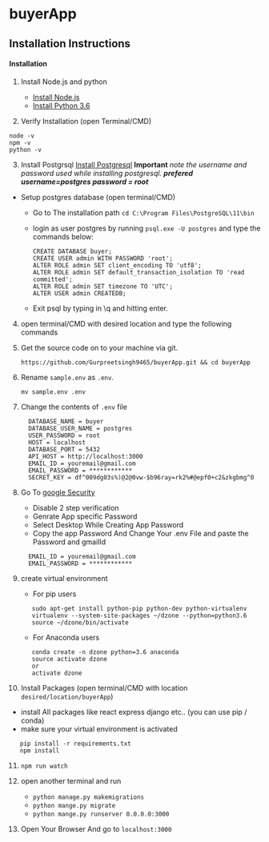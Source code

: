 # buyerApp

## Installation Instructions


#### Installation
1. Install Node.js and python
    * [Install Node.js](https://nodejs.org)
    * [Install Python 3.6](https://www.python.org/)

2. Verify Installation (open Terminal/CMD)
```
node -v
npm -v
python -v
```

3. Install Postgrsql [Install Postgresql](https://www.enterprisedb.com/downloads/postgres-postgresql-downloads) **Important** *note the username and password used while installing postgresql.* ***prefered username=postgres password = root***
* Setup postgres database (open terminal/CMD)
    * Go to The installation path ```cd C:\Program Files\PostgreSQL\11\bin```
    * login as user postgres by running ```psql.exe -U postgres``` and type the commands below:

        ```
        CREATE DATABASE buyer;
        CREATE USER admin WITH PASSWORD 'root';
        ALTER ROLE admin SET client_encoding TO 'utf8';
        ALTER ROLE admin SET default_transaction_isolation TO 'read committed';
        ALTER ROLE admin SET timezone TO 'UTC';
        ALTER USER admin CREATEDB;
        ```

    * Exit psql by typing in \q and hitting enter.

4. open terminal/CMD with desired location and type the following commands

5. Get the source code on to your machine via git.

    ```
    https://github.com/Gurpreetsingh9465/buyerApp.git && cd buyerApp
    ```

6. Rename `sample.env` as `.env`.

    ```
    mv sample.env .env
    ```
 
 7. Change the contents of `.env` file
    ```
      DATABASE_NAME = buyer
      DATABASE_USER_NAME = postgres
      USER_PASSWORD = root
      HOST = localhost
      DATABASE_PORT = 5432
      API_HOST = http://localhost:3000
      EMAIL_ID = youremail@gmail.com
      EMAIL_PASSWORD = ************
      SECRET_KEY = df^009dg03s%)@2@0vw-$b96ray=rk2%#@epf0+c2&zkgbmg^0
    ```
    
8. Go To [google Security](https://myaccount.google.com/security)
      * Disable 2 step verification
      * Genrate App specific Password
      * Select Desktop While Creating App Password
      * Copy the app Password And Change Your .env File and paste the Password and gmailId
    ```
      EMAIL_ID = youremail@gmail.com
      EMAIL_PASSWORD = ************
    ```

9. create virtual environment
   * For pip users
   ```
      sudo apt-get install python-pip python-dev python-virtualenv
      virtualenv --system-site-packages ~/dzone --python=python3.6
      source ~/dzone/bin/activate
   ```
   * For Anaconda users
   ```
      conda create -n dzone python=3.6 anaconda
      source activate dzone
      or
      activate dzone
   ```

10. Install Packages (open terminal/CMD with location ```desired/location/buyerApp```)
   * install All packages like react express django etc.. (you can use pip / conda)
   * make sure your virtual environment is activated
   ```
      pip install -r requirements.txt
      npm install
   ```

11. `npm run watch`

12. open another terminal and run 
      * `python manage.py makemigrations`
      * `python mange.py migrate`
      * `python mange.py runserver 0.0.0.0:3000`
   
13. Open Your Browser And go to `localhost:3000`
